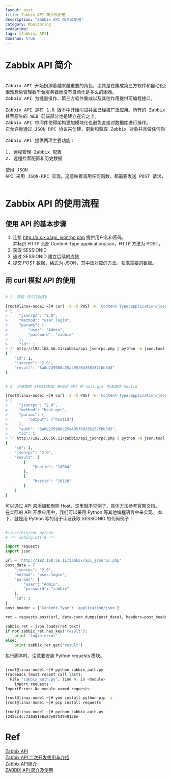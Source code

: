 ```yaml
---
layout: post
title: Zabbix API 简介及使用
description: "Zabbix API 简介及使用"
category: Monitoring
avatarimg: 
tags: [Zabbix, API]
duoshuo: true
---
```


# Zabbix API 简介

<pre>

Zabbix API 开始扮演着越来越重要的角色，尤其是在集成第三方软件和自动化日常任务时。
很难想象管理数千台服务器而没有自动化是多么的困难。
Zabbix API 为批量操作、第三方软件集成以及其他作用提供可编程接口。

Zabbix API 是在 1.8 版本中开始引进并且已经被广泛应用。所有的 Zabbix 移动客户端都是基于 API，
甚至原生的 WEB 前端部分也是建立在它之上。
Zabbix API 中间件使得架构更加模块化也避免直接对数据库进行操作。
它允许你通过 JSON RPC 协议来创建、更新和获取 Zabbix 对象并且做任何你喜欢的操作【当然前提是你拥有认证账户】。

Zabbix API 提供两项主要功能：

1. 远程管理 Zabbix 配置
2. 远程检索配置和历史数据

使用 JSON
API 采用 JSON-RPC 实现。这意味着调用任何函数，都需要发送 POST 请求，输入输出数据都是以 JSON 格式。

</pre>

# Zabbix API 的使用流程

## 使用 API 的基本步骤 

1. 连接 http://x.x.x.x/api_jsonrpc.php 提供用户名和密码，  
   并标识 HTTP 头部 Content-Type:application/json，HTTP 方法为 POST。
2. 获取 SESSIONID
3. 通过 SESSIONID 建立后续的连接
4. 提交 POST 数据，格式为 JSON，其中放对应的方法，获取需要的数据。

## 用 curl 模拟 API 的使用

```bash

# 1. 获取 SESSIONID

[root@linux-node1 ~]# curl -s -X POST -H 'Content-Type:application/json' -d '
> {
>     "jsonrpc": "2.0",
>     "method": "user.login",
>     "params": {
>         "user": "Admin",
>         "password": "zabbix"
>     },
>     "id": 1
> }' http://192.168.56.11/zabbix/api_jsonrpc.php | python -m json.tool
{
    "id": 1,
    "jsonrpc": "2.0",
    "result": "6a0d235908c25a495f0d356157fbb3d3"
}
 

# 2. 用获取的 SESSIONID 去调用 API 的 host.get 方法请求 hostid

[root@linux-node1 ~]# curl -s -X POST -H 'Content-Type:application/json' -d '
> {
>     "jsonrpc": "2.0",
>     "method": "host.get",
>     "params": {
>         "output": ["hostid"]
>     },
>     "auth": "6a0d235908c25a495f0d356157fbb3d3",
>     "id": 1
> }' http://192.168.56.11/zabbix/api_jsonrpc.php | python -m json.tool
{
    "id": 1,
    "jsonrpc": "2.0",
    "result": [
        {
            "hostid": "10084"
        },
        {
            "hostid": "10120"
        }
    ]
}

```    

可以通过 API 来添加和删除 Host，这里就不举例了，具体方法参考官网文档。  
在实际的 API 开发应用中，我们可以采用 Python 等其他编程语言中来实现。
如下，就是用 Python 写的用于认证获取 SESSIONID 的代码例子：

```python

#!/usr/bin/env python
# -*- coding:utf-8 -*-

import requests
import json

url = 'http://192.168.56.11/zabbix/api_jsonrpc.php'
post_data = {
    "jsonrpc": "2.0",
    "method": "user.login",
    "params": {
        "user": "Admin",
        "password": "zabbix"
    },
    "id": 1
}
post_header = {'Content-Type': 'application/json'}

ret = requests.post(url, data=json.dumps(post_data), headers=post_header)

zabbix_ret = json.loads(ret.text)
if not zabbix_ret.has_key('result'):
    print 'login error'
else:
    print zabbix_ret.get('result')

```

执行脚本时，注意要安装 Python requests 模块。

```bash

[root@linux-node1 ~]# python zabbix_auth.py
Traceback (most recent call last):
  File "zabbix_auth.py", line 4, in <module>
    import requests
ImportError: No module named requests

[root@linux-node1 ~]# yum install python-pip -y
[root@linux-node1 ~]# pip install requests

[root@linux-node1 ~]# python zabbix_auth.py 
f2453c4cc730d5158a87e0754940138e

```    

# Ref
[Zabbix API](https://www.zabbix.com/documentation/3.0/manual/api)  
[Zabbix API 二次开发使用与介绍](http://www.ttlsa.com/zabbix/zabbix-dev-api/)  
[Zabbix API简介](http://kaibinyuan.blog.51cto.com/7304008/1632968)  
[ZABBIX API 简介及使用](http://paperplane.ruhoh.com/zabbix/intro-to-zabbix-api/)  

